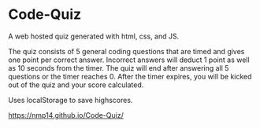 # Code-Quiz

A web hosted quiz generated with html, css, and JS.

The quiz consists of 5 general coding questions that are timed and gives one point per correct answer. Incorrect answers will deduct 1 point as well as 10 seconds from the timer. The quiz will end after answering all 5 questions or the timer reaches 0. After the timer expires, you will be kicked out of the quiz and your score calculated.

Uses localStorage to save highscores.

https://nmp14.github.io/Code-Quiz/
